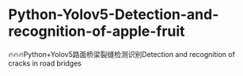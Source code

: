 # Python-Yolov5-Detection-and-recognition-of-apple-fruit
🔥🔥🔥Python+Yolov5路面桥梁裂缝检测识别Detection and recognition of cracks in road bridges
